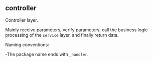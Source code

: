 ## controller

Controller layer.

Mainly receive parameters, verify parameters, call the business logic processing of the `service` layer, and finally return data.

Naming conventions:

-The package name ends with `_handler`.